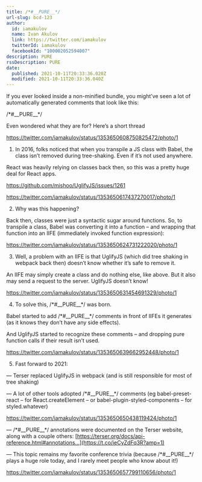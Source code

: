 ```yaml
---
title: /*#​__PURE__*/
url-slug: bcd-123
author:
  id: iamakulov
  name: Ivan Akulov
  link: https://twitter.com/iamakulov
  twitterId: iamakulov
  facebookId: "100002052594007"
description: PURE
rssDescription: PURE
date:
  published: 2021-10-11T20:33:36.020Z
  modified: 2021-10-11T20:33:36.040Z
---
```

If you ever looked inside a non-minified bundle, you might’ve seen a lot of automatically generated comments that look like this: 

/\*#​\_\_PURE\_\_\*/ 

Even wondered what they are for? Here’s a short thread

https://twitter.com/iamakulov/status/1353650608750825472/photo/1



1) In 2016, folks noticed that when you transpile a JS class with Babel, the class isn’t removed during tree-shaking. Even if it’s not used anywhere. 

React was heavily relying on classes back then, so this was a pretty huge deal for React apps.

<https://github.com/mishoo/UglifyJS/issues/1261>

https://twitter.com/iamakulov/status/1353650617437270017/photo/1



2) Why was this happening? 

Back then, classes were just a syntactic sugar around functions. So, to transpile a class, Babel was converting it into a function – and wrapping that function into an IIFE (immediately invoked function expression):

https://twitter.com/iamakulov/status/1353650624731222020/photo/1



3) Well, a problem with an IIFE is that UglifyJS (which did tree shaking in webpack back then) doesn’t know whether it’s safe to remove it. 

An IIFE may simply create a class and do nothing else, like above. But it also may send a request to the server. UglifyJS doesn’t know!

https://twitter.com/iamakulov/status/1353650631454691329/photo/1



4) To solve this, /\*#​\_\_PURE\_\_\*/ was born. 

Babel started to add /\*#​\_\_PURE\_\_\*/ comments in front of IIFEs it generates (as it knows they don’t have any side effects). 

And UglifyJS started to recognize these comments – and dropping pure function calls if their result isn’t used.

https://twitter.com/iamakulov/status/1353650639662952448/photo/1



5) Fast forward to 2021: 

— Terser replaced UglifyJS in webpack (and is still responsible for most of tree shaking)

 — A lot of other tools adopted /\*#​\_\_PURE\_\_\*/ comments (eg babel-preset-react – for React.createElement – or babel-plugin-styled-components – for styled.whatever)

https://twitter.com/iamakulov/status/1353650650438119424/photo/1



— /\*#​\_\_PURE\_\_\*/ annotations were documented on the Terser website, along with a couple others: [https://terser.org/docs/api-reference.html#annotations…](https://t.co/ieCyZdFq3R?amp=1) 

— This topic remains my favorite conference trivia (because /\*#​\_\_PURE\_\_\*/ plays a huge role today, and I rarely meet people who know about it!)

https://twitter.com/iamakulov/status/1353650657799110656/photo/1